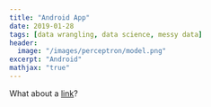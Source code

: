```yaml
---
title: "Android App"
date: 2019-01-28
tags: [data wrangling, data science, messy data]
header:
  image: "/images/perceptron/model.png"
excerpt: "Android"
mathjax: "true"
---
```




What about a [link](https://github.com/bhrt-sharma/Android_Addition_app)?



